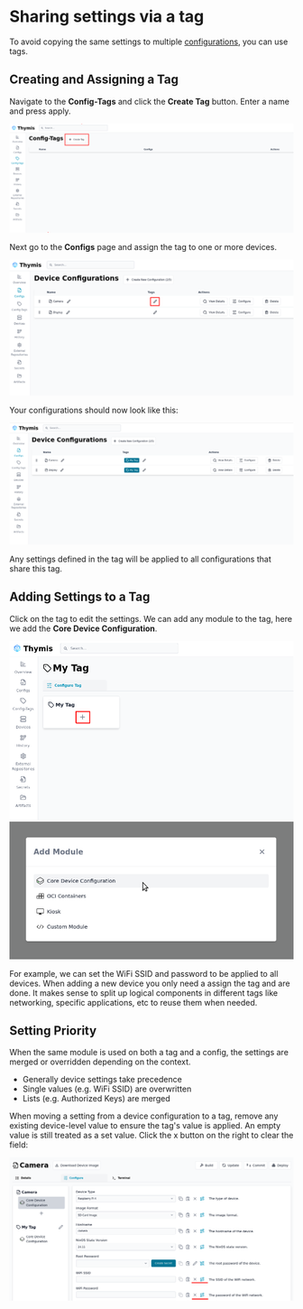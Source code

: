 # Sharing settings via a tag

To avoid copying the same settings to multiple [configurations](../reference/concepts/configuration.md), you can use tags.

## Creating and Assigning a Tag

Navigate to the **Config-Tags** and click the **Create Tag** button.
Enter a name and press apply.

![Create a tag](./create-tag.png)

Next go to the **Configs** page and assign the tag to one or more devices.

![Assign tag](./assign-tag.png)

Your configurations should now look like this:

![Configs with tags](./configs-with-tags.png)

Any settings defined in the tag will be applied to all configurations that share this tag.

## Adding Settings to a Tag

Click on the tag to edit the settings.
We can add any module to the tag, here we add the **Core Device Configuration**.

![Add module to tag](./add-module-to-tag.png)
![Add Core Device Configuration](./add-core-device-configuration-module.png)

For example, we can set the WiFi SSID and password to be applied to all devices.
When adding a new device you only need a assign the tag and are done.
It makes sense to split up logical components in different tags like networking, specific applications, etc to reuse them when needed.

## Setting Priority

When the same module is used on both a tag and a config, the settings are merged or overridden depending on the context.
- Generally device settings take precedence
- Single values (e.g. WiFi SSID) are overwritten
- Lists (e.g. Authorized Keys) are merged

When moving a setting from a device configuration to a tag, remove any existing device-level value to ensure the tag's value is applied.
An empty value is still treated as a set value.
Click the x button on the right to clear the field:

![Overwritten setting](./overwritten-setting.png)
